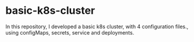 # basic-k8s-cluster
In this repository, I developed a basic k8s cluster, with 4 configuration files., using configMaps, secrets, service and deployments.
